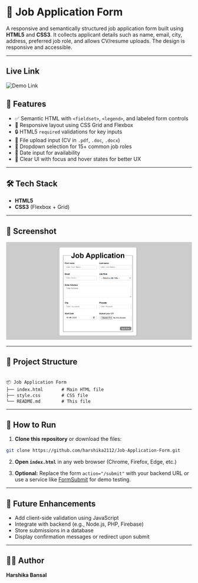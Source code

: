 # 📝 Job Application Form

A responsive and semantically structured job application form built using **HTML5** and **CSS3**. It collects applicant details such as name, email, city, address, preferred job role, and allows CV/resume uploads. The design is responsive and accessible.

---

## Live Link
![Demo Link](https://job-application-form-hb.vercel.app/)

## 🌟 Features

- ✅ Semantic HTML with `<fieldset>`, `<legend>`, and labeled form controls
- 📱 Responsive layout using CSS Grid and Flexbox
- 🔒 HTML5 `required` validations for key inputs
- 📎 File upload input (CV in `.pdf`, `.doc`, `.docx`)
- 🧠 Dropdown selection for 15+ common job roles
- 📅 Date input for availability
- 🎯 Clear UI with focus and hover states for better UX

---

## 🛠️ Tech Stack

- **HTML5**
- **CSS3** (Flexbox + Grid)

---

## 📸 Screenshot

![Screenshot](output.png)

---

## 📁 Project Structure

```

📦 Job Application Form
├── index.html       # Main HTML file
├── style.css        # CSS file
└── README.md        # This file

````

---

## 🚀 How to Run

1. **Clone this repository** or download the files:

```bash
git clone https://github.com/harshika2112/Job-Application-Form.git
````

2. **Open `index.html`** in any web browser (Chrome, Firefox, Edge, etc.)

3. **Optional:** Replace the form `action="/submit"` with your backend URL or use a service like [FormSubmit](https://formsubmit.co/) for demo testing.

---

## 📌 Future Enhancements

* Add client-side validation using JavaScript
* Integrate with backend (e.g., Node.js, PHP, Firebase)
* Store submissions in a database
* Display confirmation messages or redirect upon submit

---

## 🙋‍♀️ Author

**Harshika Bansal**
